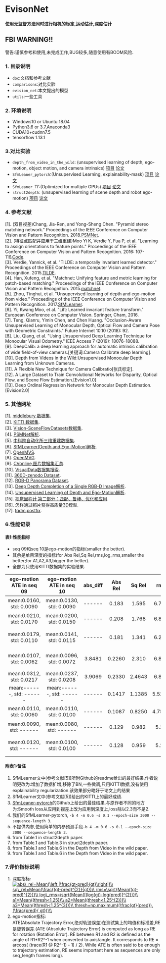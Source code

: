 EvisonNet
=====
#### 使用无监督方法同时进行相机的标定,运动估计,深度估计
## FBI WARNING!!
警告:谨慎参考和使用,未完成工作,BUG较多,随意使用有BOOM风险.
### 1. 目录说明<br>
* `doc`:文档和参考文献
* `comparisons`:对比实验
* `evision_net`:本文提出的模型
* `utils`:一些工具
### 2. 环境说明<br>
* Windows10 or Ubuntu 18.04
* Python3.6 or 3.7,Anaconda3
* CUDA10+cudnn7.5
* tensorflow 1.13.1
### 3.对比实验
* `depth_from_video_in_the_wild`: (unsupervised learning of depth, ego-motion, object motion, and camera intrinsics) [项目](https://github.com/google-research/google-research/tree/master/depth_from_video_in_the_wild) [论文](http://openaccess.thecvf.com/content_ICCV_2019/html/Gordon_Depth_From_Videos_in_the_Wild_Unsupervised_Monocular_Depth_Learning_ICCV_2019_paper.html)
* `SfmLeaner_pytorch`:(Unsupervised Learning, explainability-mask) [项目](https://github.com/ClementPinard/SfmLearner-Pytorch) [论文](http://openaccess.thecvf.com/content_cvpr_2017/html/Zhou_Unsupervised_Learning_of_CVPR_2017_paper.html)
* `SfmLeaner_TF`:(Optimized for multiple GPUs) [项目](https://github.com/tinghuiz/SfMLearner) [论文](http://openaccess.thecvf.com/content_cvpr_2017/html/Zhou_Unsupervised_Learning_of_CVPR_2017_paper.html)
* `struct2depth`: (unsupervised learning of scene depth and robot ego-motion) [项目](https://github.com/tensorflow/models/tree/master/research/struct2depth) [论文](https://wvvw.aaai.org/ojs/index.php/AAAI/article/view/4801)
### 4. 参考文献<br>
[1]. (双目视差)Chang, Jia-Ren, and Yong-Sheng Chen. "Pyramid stereo matching network." Proceedings of the IEEE Conference on Computer Vision and Pattern Recognition. 2018.[PSMNet](https://github.com/JiaRenChang/PSMNet).<br>
[2]. (特征点匹配并应用于三维重建)Moo Yi K, Verdie Y, Fua P, et al. "Learning to assign orientations to feature points." Proceedings of the IEEE Conference on Computer Vision and Pattern Recognition. 2016: 107-116.[Code](https://github.com/vcg-uvic/benchmark-orientation).<br>
[3]. Verdie, Yannick, et al. "TILDE: a temporally invariant learned detector." Proceedings of the IEEE Conference on Computer Vision and Pattern Recognition. 2015.[TILDE](https://github.com/cvlab-epfl/TILDE).<br>
[4]. Han, Xufeng, et al. "Matchnet: Unifying feature and metric learning for patch-based matching." Proceedings of the IEEE Conference on Computer Vision and Pattern Recognition. 2015.[matchnet](https://github.com/hanxf/matchnet).<br>
[5]. Zhou, Tinghui, et al. "Unsupervised learning of depth and ego-motion from video." Proceedings of the IEEE Conference on Computer Vision and Pattern Recognition. 2017.[SfMLearner](https://github.com/tinghuiz/SfMLearner).<br>
[6]. Yi, Kwang Moo, et al. "Lift: Learned invariant feature transform." European Conference on Computer Vision. Springer, Cham, 2016.<br>
[7]. Teng, Qianru, Yimin Chen, and Chen Huang. "Occlusion-Aware Unsupervised Learning of Monocular Depth, Optical Flow and Camera Pose with Geometric Constraints." Future Internet 10.10 (2018): 92.<br>
[8]. Liu, Qiang, et al. "Using Unsupervised Deep Learning Technique for Monocular Visual Odometry." IEEE Access 7 (2019): 18076-18088.<br>
[9]. DeepCalib: a deep learning approach for automatic intrinsic calibration of wide field-of-view cameras.[关键词:Camera Calibrate deep learning].<br>
[10]. Depth from Videos in the Wild:Unsupervised Monocular Depth Learning from Unknown Cameras.<br>
[11]. A Flexible New Technique for Camera Calibratio[张氏标定].<br>
[12]. A Large Dataset to Train Convolutional Networks for Disparity, Optical Flow, and Scene Flow Estimation.[Evision1.0]<br>
[13]. Deep Ordinal Regression Network for Monocular Depth Estimation.[Evision2.0]<br>

### 5. 其他网址
[1]. [middlebury 数据集](http://vision.middlebury.edu/stereo/).<br>
[2]. [KITTI 数据集](http://www.cvlibs.net/datasets/kitti/).<br>
[3]. [VIsion-SceneFlowDatasets数据集](https://lmb.informatik.uni-freiburg.de/resources/datasets/SceneFlowDatasets.en.html#faq).<br>
[4]. [PSMNet解析](https://blog.csdn.net/zhiwei2coder/article/details/79929864?utm_source=blogxgwz3).<br>
[5]. [中科院自动化所三维重建数据集](http://vision.ia.ac.cn/zh/data/index.html).<br>
[6]. [SfMLearner(Depth and Ego-Motion)解析](https://zhuanlan.zhihu.com/p/50544334).<br>
[7]. [OpenMVS](https://github.com/cdcseacave/openMVS).<br>
[8]. [OpenMVG](https://github.com/openMVG/openMVG).<br>
[9]. [CVonline,图片数据集汇总](http://homepages.inf.ed.ac.uk/rbf/CVonline/Imagedbase.htm).<br>
[10]. [VisualData数据集搜索](https://www.visualdata.io/).<br>
[11]. [360D-zenodo Dataset]().<br>
[12]. [RGB-D Panorama Dataset](http://im2pano3d.cs.princeton.edu/).<br>
[13]. [Deep Depth Completion of a Single RGB-D Image解析](https://cloud.tencent.com/developer/news/322095).<br>
[14]. [Unsupervised Learning of Depth and Ego-Motion解析](https://zhuanlan.zhihu.com/p/50544334).<br>
[15]. [视觉里程计 第二部分：匹配、鲁棒、优化和应用](https://blog.csdn.net/cicibabe/article/details/70260936).<br>
[16]. [怎样通过照片获得高质量3D模型](https://zhuanlan.zhihu.com/p/24137374).<br>
[17]. [tqdm.postfix](https://zhen8838.github.io/2019/01/25/tqdm-fmt/).<br>

### 6.性能记录
#### 表1:性能指标
* seq 09和seq 10是ego-motion的指标(smaller the better).<br>
* 其余是单目深度的指标(for Abs Rel,Sq Rel,rms,log_rms,smaller the better;for A1,A2,A3,bigger the better).<br>
* 全部为只使用KITTI数据集的实验结果.<br>

|ego-motion ATE in seq 09|ego-motion ATE in seq 10|abs_diff|Abs Rel|Sq Rel|rms  |log_rms|abs_log|A1    |A2    |A3    |备注 |
|:----------------------:|:----------------------:|:------:|:-----:|:----:|:---:|:-----:|:-----:|:----:|:----:|:----:|:---:|
|mean:0.0160, std: 0.0090|mean:0.0130, std: 0.0090|------  |0.183  |1.595 |6.700 |0.270  |------ |0.734 |0.902 |0.959 | SfmLeaner Github<sup>1</sup> |
|mean:0.0210, std: 0.0170|mean:0.0200, std: 0.0150|------  |0.208  |1.768 |6.856 |0.283  |------ |0.678 |0.885 |0.957 | SfmLeaner Paper<sup>2</sup> |
|mean:0.0179, std: 0.0110|mean:0.0141, std: 0.0115|------  |0.181  |1.341 |6.236 |0.262  |------ |0.733 |0.901 |0.964 | SfmLeaner third party Github<sup>3</sup> |
|mean:0.0107, std: 0.0062|mean:0.0096, std: 0.0072|3.8481  |0.2260 |2.310 |6.827 |0.301  |0.2136 |0.677 |0.878 |0.947 | Ours SfmLeaner-Pytorch<sup>4</sup> |
|mean:0.0312, std: 0.0217|mean:0.0237, std: 0.0208|3.9069  |0.2330 |2.4643|6.830 |0.314  |0.2219 |0.6704|0.869 |0.940 | intri_pred<sup>5</sup>|
|mean:------, std: ------|mean:------, std: ------|------  |0.1417 |1.1385|5.5205|0.2186 |------ |0.8203|0.9415|0.9762| struct2depth baseline <sup>6</sup>|
|mean:0.0110, std: 0.0060|mean:0.0110, std: 0.0100|------  |0.1087 |0.8250|4.7503|0.1866 |------ |0.8738|0.9577|0.9825| struct2depth M+R <sup>7</sup>|
|mean:0.0090, std: ------|mean:0.0080, std: ------|------  |0.129  |0.982 |5.23  |-------|------ |------|------|------| DFV Given intrinsics <sup>8</sup>|
|mean:0.0120, std: ------|mean:0.0100, std: 0.0100|------  |0.128  |0.959 |5.23  |-------|------ |------|------|------| DFV Learned intrinsics <sup>9</sup>|
#### 附表1:备注
1. SfMLearner文中(参考文献[5])所附Github的readme给出的最好结果,作者说明更改为:增加了数据扩增,移除了BN,一些微调,只用KITTI数据,没有使用explainability regularization.该效果部分略好于论文上的结果<br>
2. SfMLearner文中(参考文献[5])给出的KITTI上的最好成绩.<br>
3. [SfmLeaner-pytorch](https://github.com/ClementPinard/SfmLearner-Pytorch)的Github上给出的最佳结果.与原作者不同的地方为:Smooth loss从应用到视差上改为应用到深度上,loss除以2.3而不是2.<br>
4. 我们的SfMLearner-pytorch, `-b 4 -m 0.6 -s 0.1 --epoch-size 3000 --sequence-length 3`.<br>
5. 不提供内参,使用简单的内参预测手段`-b 4 -m 0.6 -s 0.1 --epoch-size 3000 --sequence-length 3`.<br>
6. from Table.1 in struct2depth paper.<br>
7. from Table.1 and Table.3 in struct2depth paper.<br>
8. from Table.1 and Table.6 in the Depth from Video in the wild paper.<br>
9. from Table.1 and Table.6 in the Depth from Video in the wild paper.<br>


### 7.评价指标说明
1. 深度指标:<br>
<a href="https://www.codecogs.com/eqnedit.php?latex=abs\_rel=Mean(\left&space;|\frac{gt-pred}{gt}\right|)\\&space;sq\_rel=Mean(\frac{(gt-pred)^{2}}{gt})\\&space;rms=\sqrt{Mean((gt-pred)^{2})}\\&space;log\_rms=\sqrt{Mean([(log(gt)-log(pred)]^{2})}\\&space;a1=Mean((thresh<1.25))\\&space;a2=Mean((thresh<1.25^{2}))\\&space;a3=Mean((thresh<1.25^{3}))\\&space;thresh=np.maximum((\frac{gt}{pred}),&space;(\frac{pred}{&space;gt}))\\" target="_blank"><img src="https://latex.codecogs.com/gif.latex?\\abs\_rel=Mean(\left&space;|\frac{gt-pred}{gt}\right|)\\&space;sq\_rel=Mean(\frac{(gt-pred)^{2}}{gt})\\&space;rms=\sqrt{Mean((gt-pred)^{2})}\\&space;log\_rms=\sqrt{Mean([(log(gt)-log(pred)]^{2})}\\&space;a1=Mean((thresh<1.25))\\&space;a2=Mean((thresh<1.25^{2}))\\&space;a3=Mean((thresh<1.25^{3}))\\&space;thresh=np.maximum((\frac{gt}{pred}),&space;(\frac{pred}{&space;gt}))\\" title="abs\_rel=Mean(\left |\frac{gt-pred}{gt}\right|)\\ sq\_rel=Mean(\frac{(gt-pred)^{2}}{gt})\\ rms=\sqrt{Mean((gt-pred)^{2})}\\ log\_rms=\sqrt{Mean([(log(gt)-log(pred)]^{2})}\\ a1=Mean((thresh<1.25))\\ a2=Mean((thresh<1.25^{2}))\\ a3=Mean((thresh<1.25^{3}))\\ thresh=np.maximum((\frac{gt}{pred}), (\frac{pred}{ gt}))\\" /></a><br>
2. ego-motion指标:<br>
ATE(Absolute Trajectory Error,绝对轨迹误差)在测试集上的均值和标准差,RE是旋转误差.(ATE (Absolute Trajectory Error) is computed as long as RE for rotation (Rotation Error). RE between R1 and R2 is defined as the angle of R1*R2^-1 when converted to axis/angle. It corresponds to RE = arccos( (trace(R1 @ R2^-1) - 1) / 2). While ATE is often said to be enough to trajectory estimation, RE seems important here as sequences are only seq_length frames long).<br>